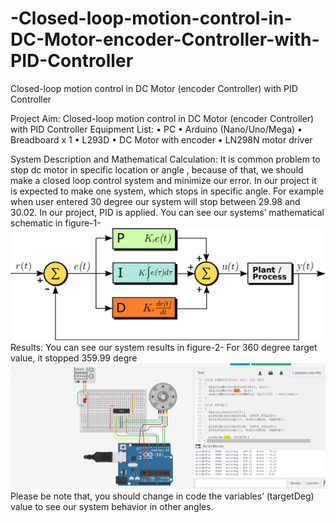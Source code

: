 # -Closed-loop-motion-control-in-DC-Motor-encoder-Controller-with-PID-Controller
 Closed-loop motion control in DC Motor (encoder Controller) with PID Controller


Project Aim: 
 Closed-loop motion control in DC Motor (encoder Controller) with PID Controller
Equipment List:
• PC 
• Arduino (Nano/Uno/Mega)
• Breadboard x 1 
• L293D
• DC Motor with encoder
• LN298N motor driver

System Description and Mathematical Calculation:
  It is common problem to stop dc motor in specific location or angle , because of that, we should make a closed loop control system and minimize our error. In our project it is expected to make one system, which stops in specific angle. For example when user entered 30 degree our system will stop between 29.98 and 30.02. In our project, PID is applied. You can see our systems’ mathematical schematic in figure-1-
![alt text](https://github.com/btknzn/-Closed-loop-motion-control-in-DC-Motor-encoder-Controller-with-PID-Controller/blob/master/PID%20Mats.png)
Results:
You can see our system results in figure-2-
For 360 degree target value, it stopped 359.99 degre 
![alt text](https://github.com/btknzn/-Closed-loop-motion-control-in-DC-Motor-encoder-Controller-with-PID-Controller/blob/master/PID%20RESULTS.PNG)
Please be note that, you should change in code the variables’ (targetDeg) value to see our system behavior in other angles.


